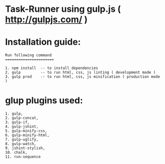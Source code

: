 Task-Runner using gulp.js ( http://gulpjs.com/ )
=================================================

Installation guide:
=====================

    Run following command
    ====================== 
    
    1. npm install  -- to install dependencies
    2. gulp         -- to run html, css, js linting ( development mode )
    3. gulp prod    -- to run html, css, js minification ( production mode )
    

glup plugins used:
================== 

    1. gulp,
    2. gulp-concat,
    3. gulp-if,
    4. gulp-jshint,
    5. gulp-minify-css,
    6. gulp-minify-html,
    7. gulp-uglify,
    8. gulp-watch,
    9. jshint-stylish,
    10. chalk,
    11. run-sequence
